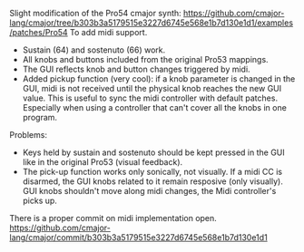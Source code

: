 Slight modification of the Pro54 cmajor synth: https://github.com/cmajor-lang/cmajor/tree/b303b3a5179515e3227d6745e568e1b7d130e1d1/examples/patches/Pro54
To add midi support.

- Sustain (64) and sostenuto (66) work.
- All knobs and buttons included from the original Pro53 mappings.
- The GUI reflects knob and button changes triggered by midi.
- Added pickup function (very cool): if a knob parameter is changed in the GUI, midi is not received until the physical knob reaches the new GUI value.
  This is useful to sync the midi controller with default patches. Especially when using a controller that can't cover all the knobs in one program.

Problems:
- Keys held by sustain and sostenuto should be kept pressed in the GUI like in the original Pro53 (visual feedback).
- The pick-up function works only sonically, not visually. If a midi CC is disarmed, the GUI knobs related to it remain resposive (only visually). GUI knobs shouldn't move along midi changes, the Midi controller's picks up.

There is a proper commit on midi implementation open. https://github.com/cmajor-lang/cmajor/commit/b303b3a5179515e3227d6745e568e1b7d130e1d1
